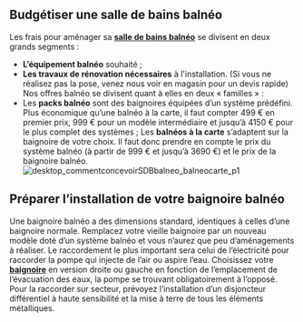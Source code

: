 ## Budgétiser une salle de bains balnéo
Les frais pour aménager sa [**salle de bains balnéo**](/bain-CCU0002/baignoires-CCN0028/ensembles-balneo-CCN0121) se divisent en deux grands segments :
- **L’équipement balnéo** souhaité ;
- **Les travaux de rénovation nécessaires** à l'installation. (Si vous ne réalisez pas la pose, venez nous voir en magasin pour un devis rapide)
Nos offres balnéo se divisent quant à elles en deux « familles » :
- Les **packs balnéo** sont des baignoires équipées d’un système prédéfini. Plus économique qu’une balnéo à la carte, il faut compter 499 € en premier prix, 999 € pour un modèle intermédiaire et jusqu’à 4150 € pour le plus complet des systèmes ;
Les **balnéos à la carte** s’adaptent sur la baignoire de votre choix. Il faut donc prendre en compte le prix du système balnéo (à partir de 999 € et jusqu’à 3690 €) et le prix de la baignoire balnéo.
![desktop_commentconcevoirSDBbalneo_balneocarte_p1](//statics.lapeyre.fr/img/contrib/2bdd4da300208e56/desktop_commentconcevoirSDBbalneo_balneocarte_p1.jpg)
##
## Préparer l’installation de votre baignoire balnéo
Une baignoire balnéo a des dimensions standard, identiques à celles d’une baignoire normale. Remplacez votre vieille baignoire par un nouveau modèle doté d’un système balnéo et vous n’aurez que peu d’aménagements à réaliser.
Le raccordement le plus important sera celui de l’électricité pour raccorder la pompe qui injecte de l’air ou aspire l’eau.
Choisissez votre **[baignoire](/bain-CCU0002/baignoires-CCN0028/)** en version droite ou gauche en fonction de l’emplacement de l’évacuation des eaux, la pompe se trouvant obligatoirement à l’opposé. Pour la raccorder sur secteur, prévoyez l’installation d’un disjoncteur différentiel à haute sensibilité et la mise à terre de tous les éléments métalliques.